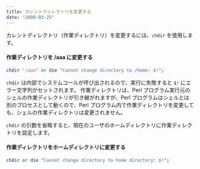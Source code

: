 ```yaml
---
title: カレントディレクトリを変更する
date: "2008-03-25"
---
```


カレントディレクトリ（作業ディレクトリ）を変更するには、`chdir` を使用します。

#### 作業ディレクトリを /aaa に変更する

```perl
chdir '/aaa' or die "Cannot change directory to /home: $!";
```

`chdir` は内部でシステムコールが呼び出されるので、実行に失敗すると `$!` にエラー文字列がセットされます。
作業ディレクトリは、Perl プログラム実行元のシェルの作業ディレクトリが引き継がれますが、Perl プログラムはシェルとは別のプロセスとして動くので、Perl プログラム内で作業ディレクトリを変更しても、シェルの作業ディレクトリは変更されません。

`chdir` の引数を省略すると、現在のユーザのホームディレクトリに作業ディレクトリを設定します。

#### 作業ディレクトリをホームディレクトリに変更する

```perl
chdir or die "Cannot change directory to home directory: $!";
```

